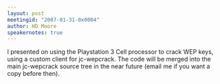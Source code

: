 ```yaml
---
layout: post
meetingid: "2007-01-31-0x0004"
author: HD Moore
speakernotes: true
---
```


I presented on using the Playstation 3 Cell processor to crack WEP
keys, using a custom client for jc-wepcrack. The code will be merged
into the main jc-wepcrack source tree in the near future (email me if
you want a copy before then).

